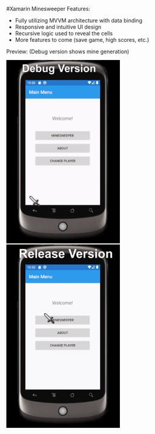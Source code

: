 #Xamarin Minesweeper
Features:
- Fully utilizing MVVM architecture with data binding
- Responsive and intuitive UI design
- Recursive logic used to reveal the cells
- More features to come (save game, high scores, etc.)

Preview: (Debug version shows mine generation)

<span>
<img src = "./MinesweeperDebug.gif" width=300 alt="Minesweeper Debug GIF"/>
<img src = "./MinesweeperRelease.gif" width=300 alt="Minesweeper Release GIF"/>
</span>
